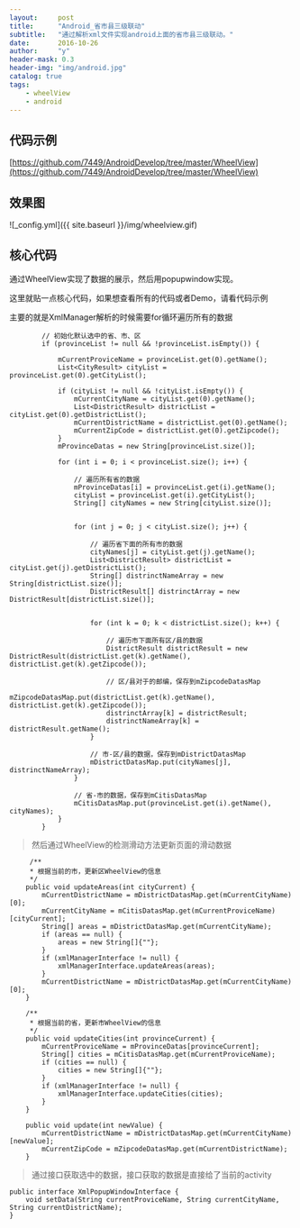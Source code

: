 ```yaml
---
layout:     post
title:      "Android_省市县三级联动"
subtitle:   "通过解析xml文件实现android上面的省市县三级联动。"
date:       2016-10-26
author:     "y"
header-mask: 0.3
header-img: "img/android.jpg"
catalog: true
tags:
    - wheelView
    - android
---
```



## 代码示例
[https://github.com/7449/AndroidDevelop/tree/master/WheelView](https://github.com/7449/AndroidDevelop/tree/master/WheelView)

## 效果图

![_config.yml]({{ site.baseurl }}/img/wheelview.gif)

## 核心代码

通过WheelView实现了数据的展示，然后用popupwindow实现。

这里就贴一点核心代码，如果想查看所有的代码或者Demo，请看代码示例

主要的就是XmlManager解析的时候需要for循环遍历所有的数据

			// 初始化默认选中的省、市、区
            if (provinceList != null && !provinceList.isEmpty()) {

                mCurrentProviceName = provinceList.get(0).getName();
                List<CityResult> cityList = provinceList.get(0).getCityList();

                if (cityList != null && !cityList.isEmpty()) {
                    mCurrentCityName = cityList.get(0).getName();
                    List<DistrictResult> districtList = cityList.get(0).getDistrictList();
                    mCurrentDistrictName = districtList.get(0).getName();
                    mCurrentZipCode = districtList.get(0).getZipcode();
                }
                mProvinceDatas = new String[provinceList.size()];

                for (int i = 0; i < provinceList.size(); i++) {

                    // 遍历所有省的数据
                    mProvinceDatas[i] = provinceList.get(i).getName();
                    cityList = provinceList.get(i).getCityList();
                    String[] cityNames = new String[cityList.size()];


                    for (int j = 0; j < cityList.size(); j++) {

                        // 遍历省下面的所有市的数据
                        cityNames[j] = cityList.get(j).getName();
                        List<DistrictResult> districtList = cityList.get(j).getDistrictList();
                        String[] distrinctNameArray = new String[districtList.size()];
                        DistrictResult[] distrinctArray = new DistrictResult[districtList.size()];


                        for (int k = 0; k < districtList.size(); k++) {

                            // 遍历市下面所有区/县的数据
                            DistrictResult districtResult = new DistrictResult(districtList.get(k).getName(), districtList.get(k).getZipcode());

                            // 区/县对于的邮编，保存到mZipcodeDatasMap
                            mZipcodeDatasMap.put(districtList.get(k).getName(), districtList.get(k).getZipcode());
                            distrinctArray[k] = districtResult;
                            distrinctNameArray[k] = districtResult.getName();
                        }

                        // 市-区/县的数据，保存到mDistrictDatasMap
                        mDistrictDatasMap.put(cityNames[j], distrinctNameArray);
                    }

                    // 省-市的数据，保存到mCitisDatasMap
                    mCitisDatasMap.put(provinceList.get(i).getName(), cityNames);
                }
            }

>然后通过WheelView的检测滑动方法更新页面的滑动数据

		 /**
	     * 根据当前的市，更新区WheelView的信息
	     */
	    public void updateAreas(int cityCurrent) {
	        mCurrentDistrictName = mDistrictDatasMap.get(mCurrentCityName)[0];
	        mCurrentCityName = mCitisDatasMap.get(mCurrentProviceName)[cityCurrent];
	        String[] areas = mDistrictDatasMap.get(mCurrentCityName);
	        if (areas == null) {
	            areas = new String[]{""};
	        }
	        if (xmlManagerInterface != null) {
	            xmlManagerInterface.updateAreas(areas);
	        }
	        mCurrentDistrictName = mDistrictDatasMap.get(mCurrentCityName)[0];
	    }
	
	    /**
	     * 根据当前的省，更新市WheelView的信息
	     */
	    public void updateCities(int provinceCurrent) {
	        mCurrentProviceName = mProvinceDatas[provinceCurrent];
	        String[] cities = mCitisDatasMap.get(mCurrentProviceName);
	        if (cities == null) {
	            cities = new String[]{""};
	        }
	        if (xmlManagerInterface != null) {
	            xmlManagerInterface.updateCities(cities);
	        }
	    }
	
	    public void update(int newValue) {
	        mCurrentDistrictName = mDistrictDatasMap.get(mCurrentCityName)[newValue];
	        mCurrentZipCode = mZipcodeDatasMap.get(mCurrentDistrictName);
	    }



>通过接口获取选中的数据，接口获取的数据是直接给了当前的activity

	public interface XmlPopupWindowInterface {
	    void setData(String currentProviceName, String currentCityName, String currentDistrictName);
	}